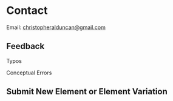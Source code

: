 # Contact

Email: christopheralduncan@gmail.com

## Feedback

Typos

Conceptual Errors

## Submit New Element or Element Variation

